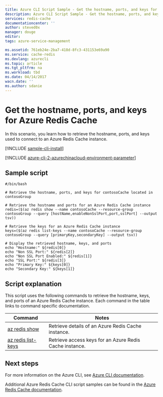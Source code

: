 ```yaml
---
title: Azure CLI Script Sample - Get the hostname, ports, and keys for Azure Redis Cache | Azure
description: Azure CLI Script Sample - Get the hostname, ports, and keys for an Azure Redis Cache instance
services: redis-cache
documentationcenter: ''
author: steved0x
manager: douge
editor: 
tags: azure-service-management

ms.assetid: 761eb24e-2ba7-418d-8fc3-431153e69a90
ms.service: cache-redis
ms.devlang: azurecli
ms.topic: article
ms.tgt_pltfrm: na
ms.workload: tbd
ms.date: 04/14/2017
wacn.date: ''
ms.author: sdanie
---
```


# Get the hostname, ports, and keys for Azure Redis Cache

In this scenario, you learn how to retrieve the hostname, ports, and keys used to connect to an Azure Redis Cache instance.

[!INCLUDE [sample-cli-install](../../../includes/sample-cli-install.md)]

[!INCLUDE [azure-cli-2-azurechinacloud-environment-parameter](../../includes/azure-cli-2-azurechinacloud-environment-parameter.md)]

## Sample script

```azurecli
#/bin/bash

# Retrieve the hostname, ports, and keys for contosoCache located in contosoGroup

# Retrieve the hostname and ports for an Azure Redis Cache instance
redis=($(az redis show --name contosoCache --resource-group contosoGroup --query [hostName,enableNonSslPort,port,sslPort] --output tsv))

# Retrieve the keys for an Azure Redis Cache instance
keys=($(az redis list-keys --name contosoCache --resource-group contosoGroup --query [primaryKey,secondaryKey] --output tsv))

# Display the retrieved hostname, keys, and ports
echo "Hostname:" ${redis[0]}
echo "Non SSL Port:" ${redis[2]}
echo "Non SSL Port Enabled:" ${redis[1]}
echo "SSL Port:" ${redis[3]}
echo "Primary Key:" ${keys[0]}
echo "Secondary Key:" ${keys[1]}
```

## Script explanation

This script uses the following commands to retrieve the hostname, keys, and ports of an Azure Redis Cache instance. Each command in the table links to command specific documentation.

| Command | Notes |
|---|---|
| [az redis show](https://docs.microsoft.com/cli/azure/redis#show) | Retrieve details of an Azure Redis Cache instance. |
| [az redis list-keys](https://docs.microsoft.com/cli/azure/redis#list-keys) | Retrieve access keys for an Azure Redis Cache instance. |

## Next steps

For more information on the Azure CLI, see [Azure CLI documentation](https://docs.microsoft.com/cli/azure/overview).

Additional Azure Redis Cache CLI script samples can be found in the [Azure Redis Cache documentation](../cli-samples.md).